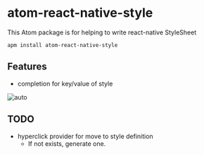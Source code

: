 # atom-react-native-style

This Atom package is for helping to write react-native StyleSheet

```
apm install atom-react-native-style
```

## Features
- completion for key/value of style

![auto](https://user-images.githubusercontent.com/621215/28626708-63d91168-7252-11e7-9e4b-e289232b79f6.gif)

## TODO
- hyperclick provider for move to style definition
  - If not exists, generate one.
